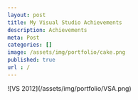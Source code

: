 ```yaml
---
layout: post
title: My Visual Studio Achievements 
description: Achievements
meta: Post
categories: []
image: /assets/img/portfolio/cake.png
published: true
url : /
---
```


<p>
![VS 2012](/assets/img/portfolio/VSA.png)